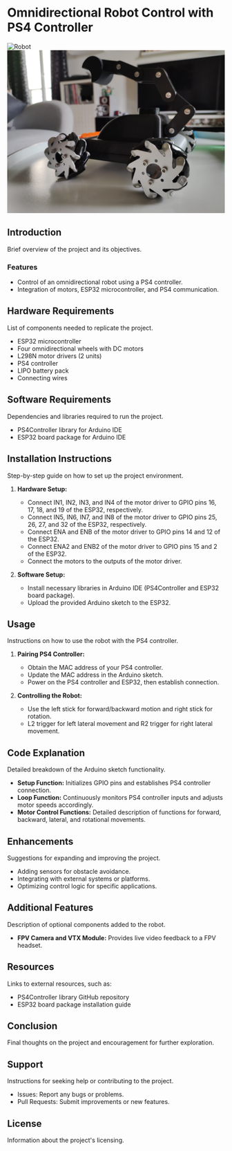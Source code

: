 # Omnidirectional Robot Control with PS4 Controller

![Robot]([https://github.com/mike37510/OmnidirectionalRobot/blob/main/441923482_1240270057137076_4083910107694568531_n.jpg)
![Robot](https://github.com/mike37510/OmnidirectionalRobot/blob/main/448396422_1244862013344547_5515443539340075409_n.jpg)


## Introduction
Brief overview of the project and its objectives.

### Features
- Control of an omnidirectional robot using a PS4 controller.
- Integration of motors, ESP32 microcontroller, and PS4 communication.

## Hardware Requirements
List of components needed to replicate the project.

- ESP32 microcontroller
- Four omnidirectional wheels with DC motors
- L298N motor drivers (2 units)
- PS4 controller
- LIPO battery pack
- Connecting wires

## Software Requirements
Dependencies and libraries required to run the project.

- PS4Controller library for Arduino IDE
- ESP32 board package for Arduino IDE

## Installation Instructions
Step-by-step guide on how to set up the project environment.

1. **Hardware Setup:**
   - Connect IN1, IN2, IN3, and IN4 of the motor driver to GPIO pins 16, 17, 18, and 19 of the ESP32, respectively.
   - Connect IN5, IN6, IN7, and IN8 of the motor driver to GPIO pins 25, 26, 27, and 32 of the ESP32, respectively.
   - Connect ENA and ENB of the motor driver to GPIO pins 14 and 12 of the ESP32.
   - Connect ENA2 and ENB2 of the motor driver to GPIO pins 15 and 2 of the ESP32.
   - Connect the motors to the outputs of the motor driver.

2. **Software Setup:**
   - Install necessary libraries in Arduino IDE (PS4Controller and ESP32 board package).
   - Upload the provided Arduino sketch to the ESP32.

## Usage
Instructions on how to use the robot with the PS4 controller.

1. **Pairing PS4 Controller:**
   - Obtain the MAC address of your PS4 controller.
   - Update the MAC address in the Arduino sketch.
   - Power on the PS4 controller and ESP32, then establish connection.

2. **Controlling the Robot:**
   - Use the left stick for forward/backward motion and right stick for rotation.
   - L2 trigger for left lateral movement and R2 trigger for right lateral movement.

## Code Explanation
Detailed breakdown of the Arduino sketch functionality.

- **Setup Function:** Initializes GPIO pins and establishes PS4 controller connection.
- **Loop Function:** Continuously monitors PS4 controller inputs and adjusts motor speeds accordingly.
- **Motor Control Functions:** Detailed description of functions for forward, backward, lateral, and rotational movements.

## Enhancements
Suggestions for expanding and improving the project.

- Adding sensors for obstacle avoidance.
- Integrating with external systems or platforms.
- Optimizing control logic for specific applications.

## Additional Features
Description of optional components added to the robot.

- **FPV Camera and VTX Module:** Provides live video feedback to a FPV headset.

## Resources
Links to external resources, such as:
- PS4Controller library GitHub repository
- ESP32 board package installation guide

## Conclusion
Final thoughts on the project and encouragement for further exploration.

## Support
Instructions for seeking help or contributing to the project.

- Issues: Report any bugs or problems.
- Pull Requests: Submit improvements or new features.

## License
Information about the project's licensing.
